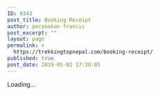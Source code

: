 ```yaml
---
ID: 8343
post_title: Booking Receipt
author: peranakan francis
post_excerpt: ""
layout: page
permalink: >
  https://trekkingtopnepal.com/booking-receipt/
published: true
post_date: 2019-05-02 17:38:05
---
```

<div id="bokun-w53879_609a486b_74f5_4f5b_a24e_d29a0873638a">Loading...</div><script type="text/javascript">
var w53879_609a486b_74f5_4f5b_a24e_d29a0873638a;
(function(d, t) {
  var host = 'widgets.bokun.io';
  var frameUrl = 'https://' + host + '/widgets/53879?bookingChannelUUID=02ff2a6e-b595-48a6-9fd1-5027d375db30&amp;trackingCode=a32c697af04d448ba9c583048508b9ed&amp;lang=en&amp;ccy=USD&amp;hash=w53879_609a486b_74f5_4f5b_a24e_d29a0873638a';
  var s = d.createElement(t), options = {'host': host, 'frameUrl': frameUrl, 'widgetHash':'w53879_609a486b_74f5_4f5b_a24e_d29a0873638a', 'autoResize':true,'height':'','width':'100%', 'minHeight': 0,'async':true, 'ssl':true, 'affiliateTrackingCode': 'a32c697af04d448ba9c583048508b9ed', 'transientSession': true, 'cookieLifetime': 43200 };
  s.src = 'https://' + host + '/assets/javascripts/widgets/embedder.js';
  s.onload = s.onreadystatechange = function() {
    var rs = this.readyState; if (rs) if (rs != 'complete') if (rs != 'loaded') return;
    try { 
      w53879_609a486b_74f5_4f5b_a24e_d29a0873638a = new BokunWidgetEmbedder(); w53879_609a486b_74f5_4f5b_a24e_d29a0873638a.initialize(options); w53879_609a486b_74f5_4f5b_a24e_d29a0873638a.display();
    } catch (e) {}
  };
  var scr = d.getElementsByTagName(t)[0], par = scr.parentNode; par.insertBefore(s, scr);
})(document, 'script');
</script>